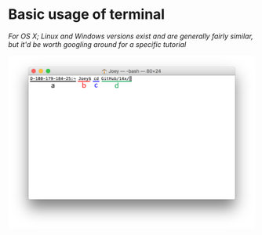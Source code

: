 # Basic usage of terminal
_For OS X; Linux and Windows versions exist and are generally fairly similar, but it'd be worth googling around for a specific tutorial_

![cd for change directory](imgs/cd_dir(1).png)